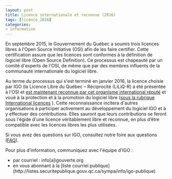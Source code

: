 ```yaml
---
layout: post
title: Licence internationale et reconnue (2016)
tags: [licence_2016] 
categories:
- information
---
```

En septembre 2015, le Gouvernement du Québec a soumis trois licences libres à l'Open Source Initiative (OSI) afin de les faire certifier. Cette certification assure que les licences sont conformes à la définition de logiciel libre (Open Source Definition). Ce processus est chapeauté par un comité d'experts de l'OSI, de même que par des membres influents de la communauté internationale du logiciel libre.

Au terme du processus qui s'est terminé en janvier 2016, la licence choisie par IGO (la Licence Libre du Québec – Réciprocité (LiLiQ-R) a été présentée à l'OSI et [est maintenant reconnue par cet organisme international réputé](https://lists.opensource.org/pipermail/license-review/2016-January/002639.html) et voué à la protection et à la promotion du logiciel libre ([sous la rubrique International licences](http://opensource.org/licenses/category) ). Cette reconnaissance incitera d'autres organisations à participer activement au développement du logiciel IGO et à y effectuer des contributions. Elles sauront que leurs contributions se feront sous l'égide d'une licence véritablement libre et reconnue, en plus d’être compatible avec les licences libres les plus utilisées.

Si vous avez des questions sur IGO, consultez notre foire aux questions ([FAQ](http://igouverte.org/faq/)).

Pour plus d'information, communiquez avec l'équipe d'IGO :
<div class="contact" markdown="1" >
<ul>
			<li>par courriel : info[a]igouverte.org</li>
			<li>en vous abonnant  à la [liste courriel publique](http://listes.securitepublique.gouv.qc.ca/sympa/info/igo-publique) </li>
		</ul>
</div>
